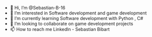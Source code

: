 - 👋 Hi, I’m @Sebastian-B-16
- 👀 I’m interested in Software development and game development 
- 🌱 I’m currently learning Software development with Python , C# 
- 💞️ I’m looking to collaborate on game development projects
- 📫 How to reach me Linkedln - Sebastian Bibart

<!---
Sebastian-B-16/Sebastian-B-16 is a ✨ special ✨ repository because its `README.md` (this file) appears on your GitHub profile.
You can click the Preview link to take a look at your changes.
--->
